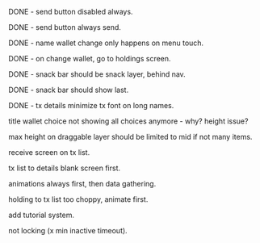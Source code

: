 DONE - send button disabled always.

DONE - send button always send.

DONE - name wallet change only happens on menu touch.

DONE - on change wallet, go to holdings screen.

DONE - snack bar should be snack layer, behind nav.

DONE - snack bar should show last.

DONE - tx details minimize tx font on long names.

title wallet choice not showing all choices anymore - why? height issue?

max height on draggable layer should be limited to mid if not many items.

receive screen on tx list.

tx list to details blank screen first.

animations always first, then data gathering.

holding to tx list too choppy, animate first.

add tutorial system.

not locking (x min inactive timeout).
